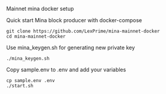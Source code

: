 Mainnet mina docker setup

Quick start Mina block producer with docker-compose

```
git clone https://github.com/LexPrime/mina-mainnet-docker
cd mina-mainnet-docker
```

Use mina_keygen.sh for generating new private key

```
./mina_keygen.sh
```

Copy sample.env to .env and add your variables

```
cp sample.env .env
./start.sh
```
